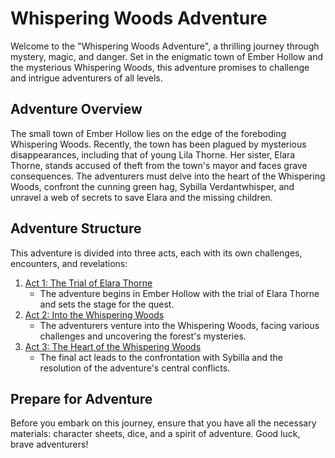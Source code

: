 # Whispering Woods Adventure

Welcome to the "Whispering Woods Adventure", a thrilling journey through mystery, magic, and danger. Set in the enigmatic town of Ember Hollow and the mysterious Whispering Woods, this adventure promises to challenge and intrigue adventurers of all levels.

## Adventure Overview

The small town of Ember Hollow lies on the edge of the foreboding Whispering Woods. Recently, the town has been plagued by mysterious disappearances, including that of young Lila Thorne. Her sister, Elara Thorne, stands accused of theft from the town's mayor and faces grave consequences. The adventurers must delve into the heart of the Whispering Woods, confront the cunning green hag, Sybilla Verdantwhisper, and unravel a web of secrets to save Elara and the missing children.

## Adventure Structure

This adventure is divided into three acts, each with its own challenges, encounters, and revelations:

1. [Act 1: The Trial of Elara Thorne](./Act_1_The_Trial_of_Elara_Thorne.md)
   - The adventure begins in Ember Hollow with the trial of Elara Thorne and sets the stage for the quest.
2. [Act 2: Into the Whispering Woods](./Act_2_Into_the_Whispering_Woods.md)
   - The adventurers venture into the Whispering Woods, facing various challenges and uncovering the forest's mysteries.
3. [Act 3: The Heart of the Whispering Woods](./Act_3_The_Heart_of_the_Whispering_Woods.md)
   - The final act leads to the confrontation with Sybilla and the resolution of the adventure's central conflicts.

## Prepare for Adventure

Before you embark on this journey, ensure that you have all the necessary materials: character sheets, dice, and a spirit of adventure. Good luck, brave adventurers!
